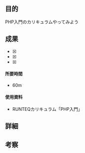 ## 目的
<!-- 目的(〜を知りたい/〜を実装したい) -->
PHP入門のカリキュラムやってみよう
## 成果
<!-- 成果(できたこと/できなかったこと) -->
- [x]
- [x]
- [x]
#### 所要時間
- 60m
#### 使用資料
<!-- 使用資料(教材/書籍/ワークシート/Youtube) -->
- RUNTEQカリキュラム「PHP入門」
## 詳細
<!-- 詳細(キーワード/プロセス//具体例を挙げる/今回の課題解決を今後に繋げられる形で記録) -->


## 考察
<!-- 考察(今後の展望/) -->
